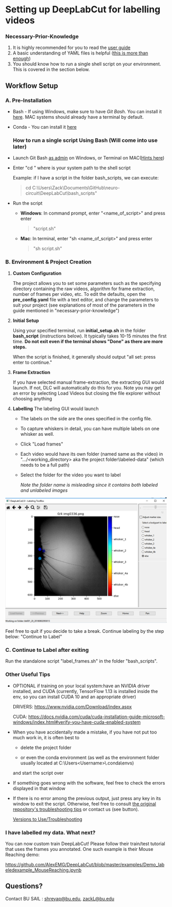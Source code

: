 # Setting up DeepLabCut for labelling videos

### Necessary-Prior-Knowledge

1. It is highly recommended for you to read the [user guide](<https://alexemg.github.io/DeepLabCut/docs/UseOverviewGuide.html>)
2. A basic understanding of YAML files is helpful ([this is more than enough](<https://rollout.io/blog/yaml-tutorial-everything-you-need-get-started/>))
3. You should know how to run a single shell script on your environment. This is covered in the section below.

## Workflow Setup

### A. Pre-Installation

   - Bash - If using Windows, make sure to have *Git Bash*. You can install it [here](https://gitforwindows.org/). MAC systems should already have a terminal by default.
   - Conda - You can install it [here](<https://docs.conda.io/projects/conda/en/latest/user-guide/install/index.html>)

     ### How to run a single script Using Bash (Will come into use later)
     

   - Launch Git Bash [as admin](https://www.groovypost.com/howto/make-windows-10-apps-always-run-with-administrator-privileges/) on Windows, or Terminal on MAC([Hints here](https://macpaw.com/how-to/use-terminal-on-mac))

   - Enter "cd <path>" where <path> is your system path to the shell script

     Example: if I have a script in the folder bash_scripts, we can execute:

        > cd C:\Users\Zack\Documents\GitHub\neuro-circuit\DeepLabCut\bash_scripts" 
    
   - Run the script

     - **Windows**:  In command prompt, enter "<name_of_script>" and press enter
        > "script.sh"

     - **Mac**: In terminal, enter "sh <name_of_script>" and press enter

       > "sh script.sh"


### B. Environment & Project Creation

1. **Custom Configuration** 

    The project allows you to set some parameters such as the specifying directory containing the raw videos, algorithm for frame extraction, number of frames per video, etc. To edit the defaults, open the **pre_config.yaml** file with a text editor, and change the parameters to suit your project (see explanations of most of the parameters in the guide mentioned in "necessary-prior-knowledge")

2. **Initial Setup** 

    Using your specified terminal, run **initial_setup.sh** in the folder **bash_script** (instructions below). It typically takes 10-15 minutes the first time. **Do not exit even if the terminal shows "Done" as there are more steps.** 

    When the script is finished, it generally should output "all set: press enter to continue."

3. **Frame Extraction** 

   If you have selected manual frame-extraction, the extracting GUI would launch. If not, DLC will automatically do this for you.
    Note you may get an error by selecting Load Videos but closing the file explorer without choosing anything

4. **Labelling**  The labeling GUI would launch

   * The labels on the side are the ones specified in the config file.
   * To capture whiskers in detail, you can have multiple labels on one whisker as well.
   * Click "Load frames"
   * Each video would have its own folder (named same as the video) in ".../<working_directory> aka the project folder\labeled-data\" (which needs to be a full path)
   
   * Select the folder for the video you want to label

     *Note the folder name is misleading since it contains both labeled and unlabeled images*

  ![Labelling GUI](whiskers.png)


   Feel free to quit if you decide to take a break. Continue labeling by the step below: "Continue to Label"

### C. Continue to Label after exiting

Run the standalone script "label_frames.sh" in the folder "bash_scripts".


### Other Useful Tips

  * OPTIONAL if training on your local system:have an NVIDIA driver installed, and CUDA (currently, TensorFlow 1.13 is installed inside the env, so you can install CUDA 10 and an appropriate driver)

     DRIVERS: https://www.nvidia.com/Download/index.aspx

     CUDA: https://docs.nvidia.com/cuda/cuda-installation-guide-microsoft-windows/index.html#verify-you-have-cuda-enabled-system
     
* When you have accidentally made a mistake, if you have not put too much work in, it is often best to 
  
  * delete the project folder 

  * or even the conda environment (as well as the environment folder usually located at C:\Users\<Username>\\.conda\envs) 

  and start the script over

* If something goes wrong with the software, feel free to check the errors displayed in that window

* If there is no error among the previous output, just press any key in its window to exit the script. Otherwise, feel free to consult [the original repository's troubleshooting tips](<https://github.com/AlexEMG/DeepLabCut/wiki/Troubleshooting-Tips>) or contact us (see button).

     [Versions to Use/Troubleshooting](https://github.com/AlexEMG/DeepLabCut/blob/master/docs/installation.md#troubleshooting)


### I have labelled my data. What next?

You can now custom train DeepLabCut! Please follow their train/test tutorial that uses the frames you annotated. One such example is their Mouse Reaching demo:

https://github.com/AlexEMG/DeepLabCut/blob/master/examples/Demo_labeledexample_MouseReaching.ipynb

## Questions?
Contact BU SAIL : shreyap@bu.edu, zackL@bu.edu
